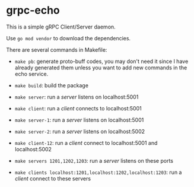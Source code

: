 # grpc-echo

This is a simple gRPC Client/Server daemon.

Use `go mod vendor` to download the dependencies.

There are several commands in Makefile:

- `make pb`: generate proto-buff codes,
    you may don't need it since I have already generated them
    unless you want to add new commands in the echo service.
- `make build`: build the package

- `make server`: run a *server* listens on localhost:5001
- `make client`: run a *client* connects to localhost:5001

- `make server-1`: run a *server* listens on localhost:5001
- `make server-2`: run a *server* listens on localhost:5002
- `make client-12`: run a *client* connect to localhost:5001 and localhost:5002

- `make servers 1201,1202,1203`: run a *server* listens on these ports
- `make clients localhost:1201,localhost:1202,localhost:1203`: run a *client* connect to these servers